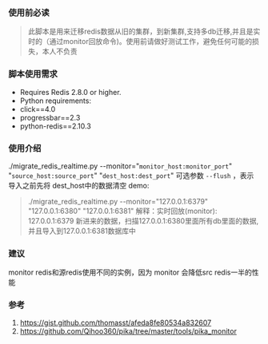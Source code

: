 ### 使用前必读
> 此脚本是用来迁移redis数据从旧的集群，到新集群,支持多db迁移,并且是实时的（通过monitor回放命令)。使用前请做好测试工作，避免任何可能的损失，本人不负责

### 脚本使用需求
* Requires Redis 2.8.0 or higher.
* Python requirements:
* click==4.0
* progressbar==2.3
* python-redis==2.10.3

### 使用介绍
./migrate_redis_realtime.py --monitor="`monitor_host:monitor_port`" "`source_host:source_port`" "`dest_host:dest_port`"
可选参数 `--flush` ，表示导入之前先将 dest_host中的数据清空
demo:
> ./migrate_redis_realtime.py --monitor="127.0.0.1:6379" "127.0.0.1:6380" "127.0.0.1:6381"
   解释：实时回放(monitor): 127.0.0.1:6379 新进来的数据，扫描127.0.0.1:6380里面所有db里面的数据,并且导入到127.0.0.1:6381数据库中

### 建议
  monitor redis和源redis使用不同的实例，因为 monitor 会降低src redis一半的性能

### 参考
1. https://gist.github.com/thomasst/afeda8fe80534a832607
2. https://github.com/Qihoo360/pika/tree/master/tools/pika_monitor 
